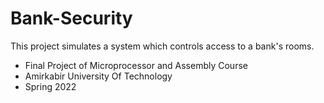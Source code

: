 # Bank-Security
This project simulates a system which controls access to a bank's rooms.
- Final Project of Microprocessor and Assembly Course
- Amirkabir University Of Technology
- Spring 2022 
